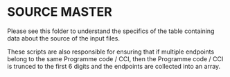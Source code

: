 # SOURCE MASTER

Please see this folder to understand the specifics of the table containing data about the source
of the input files.

These scripts are also responsible for ensuring that if multiple endpoints belong to the same Programme code / CCI, then the Programme code / CCI is trunced to the first 6 digits and the endpoints are collected into an array.